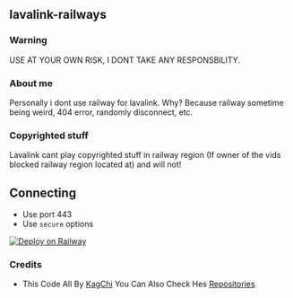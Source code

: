 ## lavalink-railways

### Warning
USE AT YOUR OWN RISK, I DONT TAKE ANY RESPONSBILITY.

### About me
Personally i dont use railway for lavalink. Why? Because railway sometime being weird, 404 error, randomly disconnect, etc.

### Copyrighted stuff
Lavalink cant play copyrighted stuff in railway region (If owner of the vids blocked railway region located at) and will not!


## Connecting
- Use port 443
- Use `secure` options

[![Deploy on Railway](https://railway.app/button.svg)](https://railway.app/new/template?template=https%3A%2F%2Fgithub.com%2FKagChi%2Flavalink-railways)

### Credits
- This Code All By [KagChi](https://github.com/KagChi/) You Can Also Check Hes [Repositories](htttps://github.com/Kagchi/lavalink-railways/)
